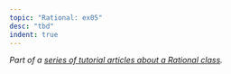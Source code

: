 ```yaml
---
topic: "Rational: ex05"
desc: "tbd"
indent: true
---
```


<em>Part of a [series of tutorial articles about a Rational class](/tutorials/rational/).</em>
